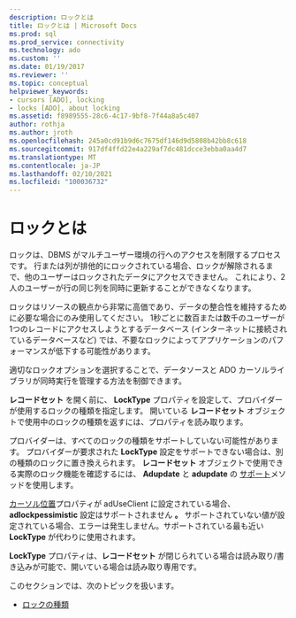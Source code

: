 ```yaml
---
description: ロックとは
title: ロックとは | Microsoft Docs
ms.prod: sql
ms.prod_service: connectivity
ms.technology: ado
ms.custom: ''
ms.date: 01/19/2017
ms.reviewer: ''
ms.topic: conceptual
helpviewer_keywords:
- cursors [ADO], locking
- locks [ADO], about locking
ms.assetid: f8989555-28c6-4c17-9bf8-7f44a8a5c407
author: rothja
ms.author: jroth
ms.openlocfilehash: 245a0cd91b9d6c7675df146d9d5808b42bb8c618
ms.sourcegitcommit: 917df4ffd22e4a229af7dc481dcce3ebba0aa4d7
ms.translationtype: MT
ms.contentlocale: ja-JP
ms.lasthandoff: 02/10/2021
ms.locfileid: "100036732"
---
```

# <a name="what-is-a-lock"></a>ロックとは
ロックは、DBMS がマルチユーザー環境の行へのアクセスを制限するプロセスです。 行または列が排他的にロックされている場合、ロックが解除されるまで、他のユーザーはロックされたデータにアクセスできません。 これにより、2人のユーザーが行の同じ列を同時に更新することができなくなります。  
  
 ロックはリソースの観点から非常に高価であり、データの整合性を維持するために必要な場合にのみ使用してください。 1秒ごとに数百または数千のユーザーが1つのレコードにアクセスしようとするデータベース (インターネットに接続されているデータベースなど) では、不要なロックによってアプリケーションのパフォーマンスが低下する可能性があります。  
  
 適切なロックオプションを選択することで、データソースと ADO カーソルライブラリが同時実行を管理する方法を制御できます。  
  
 **レコードセット** を開く前に、 **LockType** プロパティを設定して、プロバイダーが使用するロックの種類を指定します。 開いている **レコードセット** オブジェクトで使用中のロックの種類を返すには、プロパティを読み取ります。  
  
 プロバイダーは、すべてのロックの種類をサポートしていない可能性があります。 プロバイダーが要求された **LockType** 設定をサポートできない場合は、別の種類のロックに置き換えられます。 **レコードセット** オブジェクトで使用できる実際のロック機能を確認するには、 **Adupdate** と **adupdate** の [サポート](../../../ado/reference/ado-api/supports-method.md)メソッドを使用します。  
  
 [カーソル位置](../../../ado/reference/ado-api/cursorlocation-property-ado.md)プロパティが adUseClient に設定されている場合、 **adlockpessimistic** 設定はサポートされません **。** サポートされていない値が設定されている場合、エラーは発生しません。サポートされている最も近い **LockType** が代わりに使用されます。  
  
 **LockType** プロパティは、**レコードセット** が閉じられている場合は読み取り/書き込みが可能で、開いている場合は読み取り専用です。  
  
 このセクションでは、次のトピックを扱います。  
  
-   [ロックの種類](../../../ado/guide/data/types-of-locks.md)
